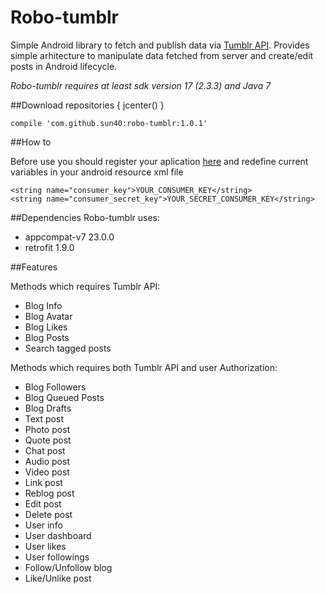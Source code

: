 # Robo-tumblr

Simple Android library to fetch and publish data via [Tumblr API](https://www.tumblr.com/docs/en/api/v2). Provides simple arhitecture to manipulate data fetched from server and create/edit posts in Android lifecycle. 

*Robo-tumblr requires at least sdk version 17 (2.3.3) and Java 7*

##Download
	repositories {
        jcenter()
	}

	compile 'com.github.sun40:robo-tumblr:1.0.1'

##How to

Before use you should register your aplication [here](https://www.tumblr.com/oauth/apps)  and redefine current variables in your android resource xml file


    <string name="consumer_key">YOUR_CONSUMER_KEY</string>
    <string name="consumer_secret_key">YOUR_SECRET_CONSUMER_KEY</string>


##Dependencies
Robo-tumblr uses:

- appcompat-v7 23.0.0
- retrofit 1.9.0


##Features

Methods which requires Tumblr API:

- Blog Info
- Blog Avatar
- Blog Likes
- Blog Posts
- Search tagged posts

Methods which requires both Tumblr API and user Authorization:

- Blog Followers
- Blog Queued Posts
- Blog Drafts
- Text post
- Photo post
- Quote post
- Chat post
- Audio post
- Video post
- Link post
- Reblog post
- Edit post
- Delete post
- User info
- User dashboard
- User likes
- User followings
- Follow/Unfollow blog
- Like/Unlike post


